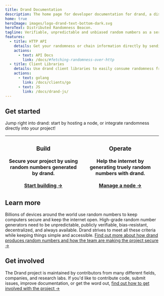```yaml
---
title: Drand Documentation
description: The home page for developer documentation for drand, a distributed randomness beacon.
home: true
heroImage: images/logo-drand-text-bottom-dark.svg
heroText: Distributed Randomness Beacon.
tagline: Verifiable, unpredictable and unbiased random numbers as a service.
features:
  - title: HTTP API
    details: Get your randomness or chain information directly by sending HTTP `GET` requests to the drand JSON HTTP API.
    actions:
      - text: API Docs
        link: /docs/#fetching-randomness-over-http
  - title: Client Libraries
    details: Use drand client libraries to easily consume randomness from your applications, over HTTP, gRPC or libp2p PubSub.
    actions:
      - text: golang
        link: /docs/clients/go
      - text: JS
        link: /docs/drand-js/
---
```


## Get started

Jump right into drand: start by hosting a node, or integrate randomness directly into your project!

| <h3>Build</h3> Secure your project by using random numbers generated by drand. <br><br> [Start building →](/docs) | <h3>Operate</h3> Help the internet by generating truely random numbers with drand. <br><br> [Manage a node →](/operate) |
| ----------------------------------------------------------------------------------------------------------------- | ----------------------------------------------------------------------------------------------------------------------- |


## Learn more

Billions of devices around the world use random numbers to keep computers secure and keep the internet open. High-grade random number generators need to be unpredictable, publicly verifiable, bias-resistant, decentralized, and always available. Drand strives to meet all these criteria while keeping things simple and accessible. [Find out more about how drand produces random numbers and how the team are making the project secure →](/concepts/overview)

## Get involved

The Drand project is maintained by contributors from many different fields, companies, and research labs. If you'd like to contribute code, submit issues, improve documentation, or get the word out, [find out how to get involved with the project →](/about)
